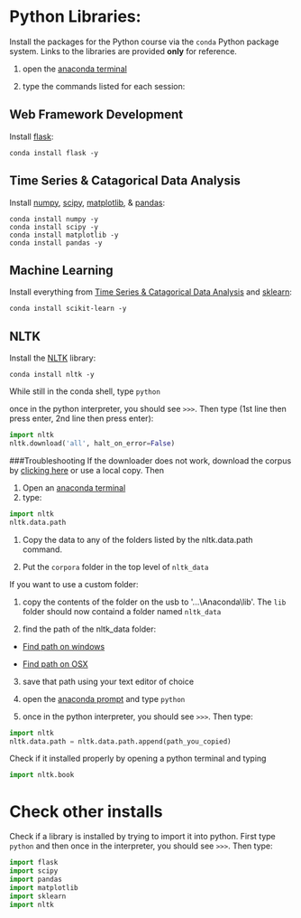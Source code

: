 Python Libraries:
=================
Install the packages for the Python course via the `conda` Python package system. Links to the libraries are provided **only** for reference.

1) open the [anaconda terminal](anaconda.md)

2) type the commands listed for each session: 

Web Framework Development
--------------------------
Install [flask](http://flask.pocoo.org/):
```
conda install flask -y
```

Time Series & Catagorical Data Analysis
----------------------------------------
Install [numpy](http://www.numpy.org/), [scipy](https://www.scipy.org/), 
[matplotlib](http://matplotlib.org/), & [pandas](http://pandas.pydata.org/):
```
conda install numpy -y
conda install scipy -y
conda install matplotlib -y
conda install pandas -y
```

Machine Learning
----------------
Install everything from [Time Series & Catagorical Data Analysis](#time-series--catagorical-data-analysis)
and [sklearn](http://scikit-learn.org/stable/):
```
conda install scikit-learn -y
```

NLTK
----

Install the [NLTK](http://www.nltk.org/) library:

```
conda install nltk -y
```
While still in the conda shell, type `python`

once in the python interpreter, you should see `>>>`. Then type (1st line then press enter, 2nd line then press enter):

```python
import nltk
nltk.download('all', halt_on_error=False)
```

###Troubleshooting
If the downloader does not work, download the corpus by [clicking here](https://github.com/nltk/nltk_data/archive/gh-pages.zip) or use a local copy. Then 
1) Open an [anaconda terminal](anaconda.md)
2) type:
```python
import nltk
nltk.data.path
```
1) Copy the data to any of the folders listed  by the nltk.data.path command.

2) Put the `corpora` folder in the top level of `nltk_data`

If you want to use a custom folder:

1) copy the contents of the folder on the usb to '...\\Anaconda\\lib'. The `lib` folder should now containd a folder named `nltk_data`

2) find the path of the nltk_data folder:
  * [Find path on windows](http://www.dummies.com/how-to/content/how-to-find-a-folders-path-name-in-windows-explore.html)

  * [Find path on OSX](http://osxdaily.com/2015/11/05/copy-file-path-name-text-mac-os-x-finder/)

3) save that path using your text editor of choice

4) open the [anaconda prompt](anaconda.md) and type `python`
  
5) once in the python interpreter, you should see `>>>`. Then type:

```python
import nltk
nltk.data.path = nltk.data.path.append(path_you_copied)
```

Check if it installed properly by opening a python terminal and typing

```python
import nltk.book
```

# Check other installs
Check if a library is installed by trying to import it into python. First type `python` and then once in the interpreter, you should see `>>>`. Then type:

```python
import flask
import scipy
import pandas
import matplotlib
import sklearn
import nltk
```
